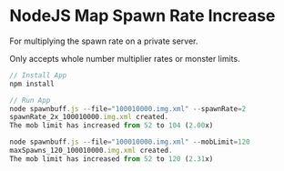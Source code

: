 # NodeJS Map Spawn Rate Increase

For multiplying the spawn rate on a private server.

Only accepts whole number multiplier rates or monster limits.

```javascript
// Install App
npm install

// Run App
node spawnbuff.js --file="100010000.img.xml" --spawnRate=2
spawnRate_2x_100010000.img.xml created.
The mob limit has increased from 52 to 104 (2.00x)

node spawnbuff.js --file="100010000.img.xml" --mobLimit=120
maxSpawns_120_100010000.img.xml created.
The mob limit has increased from 52 to 120 (2.31x)
```

